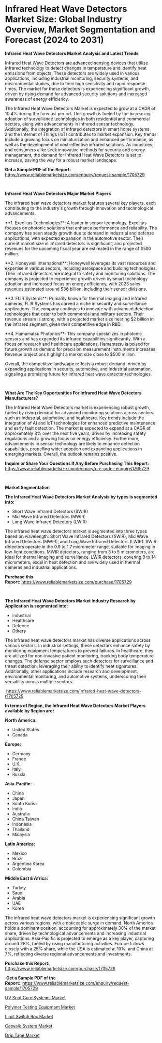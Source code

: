 <p><h1>Infrared Heat Wave Detectors Market Size: Global Industry Overview, Market Segmentation and Forecast (2024 to 2031)</h1></p><p><strong>Infrared Heat Wave Detectors Market Analysis and Latest Trends</strong></p>
<p><p>Infrared Heat Wave Detectors are advanced sensing devices that utilize infrared technology to detect changes in temperature and identify heat emissions from objects. These detectors are widely used in various applications, including industrial monitoring, security systems, and environmental studies, due to their high sensitivity and rapid response times. The market for these detectors is experiencing significant growth, driven by rising demand for advanced security solutions and increased awareness of energy efficiency.</p><p>The Infrared Heat Wave Detectors Market is expected to grow at a CAGR of 10.4% during the forecast period. This growth is fueled by the increasing adoption of surveillance technologies in both residential and commercial sectors, along with advancements in infrared sensor technology. Additionally, the integration of infrared detectors in smart home systems and the Internet of Things (IoT) contributes to market expansion. Key trends include a growing focus on miniaturization and enhanced performance, as well as the development of cost-effective infrared solutions. As industries and consumers alike seek innovative methods for security and energy management, the demand for Infrared Heat Wave Detectors is set to increase, paving the way for a robust market landscape.</p></p>
<p><strong>Get a Sample PDF of the Report:&nbsp;</strong> <a href="https://www.reliablemarketsize.com/enquiry/request-sample/1705729?utm_campaign=1413&utm_medium=2&utm_source=Github&utm_content=ia&utm_term=21102024&utm_id=infrared-heat-wave-detectors">https://www.reliablemarketsize.com/enquiry/request-sample/1705729</a></p>
<p>&nbsp;</p>
<p><strong>Infrared Heat Wave Detectors Major Market Players</strong></p>
<p><p>The infrared heat wave detectors market features several key players, each contributing to the industry's growth through innovation and technological advancements. </p><p>**1. Excelitas Technologies**: A leader in sensor technology, Excelitas focuses on photonic solutions that enhance performance and reliability. The company has seen steady growth due to demand in industrial and defense applications, with expected expansion in the automotive sector. Their current market size in infrared detectors is significant, and projected revenues for the upcoming fiscal year are estimated in the range of $500 million.</p><p>**2. Honeywell International**: Honeywell leverages its vast resources and expertise in various sectors, including aerospace and building technologies. Their infrared detectors are integral to safety and monitoring solutions. The company is projected to experience growth driven by smart technology adoption and increased focus on energy efficiency, with 2023 sales revenues estimated around $36 billion, including their sensor divisions.</p><p>**3. FLIR Systems**: Primarily known for thermal imaging and infrared cameras, FLIR Systems has carved a niche in security and surveillance applications. The company continues to innovate with advanced detection technologies that cater to both commercial and military sectors. Their revenue stream is strong, with a projected market size nearing $2 billion in the infrared segment, given their competitive edge in R&D.</p><p>**4. Hamamatsu Photonics**: This company specializes in photonic sensors and has expanded its infrared capabilities significantly. With a focus on research and healthcare applications, Hamamatsu is poised for future growth as demand for precision measurement instruments increases. Revenue projections highlight a market size close to $500 million.</p><p>Overall, the competitive landscape reflects a robust demand, driven by expanding applications in security, automotive, and industrial automation, signaling a promising future for infrared heat wave detector technologies.</p></p>
<p>&nbsp;</p>
<p><strong>What Are The Key Opportunities For Infrared Heat Wave Detectors Manufacturers?</strong></p>
<p><p>The Infrared Heat Wave Detectors market is experiencing robust growth, fueled by rising demand for advanced monitoring solutions across sectors such as industrial, automotive, and healthcare. Key trends include the integration of AI and IoT technologies for enhanced predictive maintenance and early fault detection. The market is expected to expand at a CAGR of approximately 8% over the next five years, driven by increasing safety regulations and a growing focus on energy efficiency. Furthermore, advancements in sensor technology are likely to enhance detection capabilities, propelling wider adoption and expanding applications in emerging markets. Overall, the outlook remains positive.</p></p>
<p><strong>Inquire or Share Your Questions If Any Before Purchasing This Report:</strong> <a href="https://www.reliablemarketsize.com/enquiry/pre-order-enquiry/1705729?utm_campaign=1413&utm_medium=2&utm_source=Github&utm_content=ia&utm_term=21102024&utm_id=infrared-heat-wave-detectors">https://www.reliablemarketsize.com/enquiry/pre-order-enquiry/1705729</a></p>
<p>&nbsp;</p>
<p><strong>Market Segmentation</strong></p>
<p><strong>The Infrared Heat Wave Detectors Market Analysis by types is segmented into:</strong></p>
<p><ul><li>Short Wave Infrared Detectors (SWIR)</li><li>Mid Wave Infrared Detectors (MWIR)</li><li>Long Wave Infrared Detectors (LWIR)</li></ul></p>
<p><p>The infrared heat wave detectors market is segmented into three types based on wavelength: Short Wave Infrared Detectors (SWIR), Mid Wave Infrared Detectors (MWIR), and Long Wave Infrared Detectors (LWIR). SWIR detectors operate in the 0.9 to 1.7 micrometer range, suitable for imaging in low-light conditions. MWIR detectors, ranging from 3 to 5 micrometers, are ideal for thermal imaging and surveillance. LWIR detectors, covering 8 to 14 micrometers, excel in heat detection and are widely used in thermal cameras and industrial applications.</p></p>
<p><strong>Purchase this Report:&nbsp;</strong><a href="https://www.reliablemarketsize.com/purchase/1705729?utm_campaign=1413&utm_medium=2&utm_source=Github&utm_content=ia&utm_term=21102024&utm_id=infrared-heat-wave-detectors">https://www.reliablemarketsize.com/purchase/1705729</a></p>
<p>&nbsp;</p>
<p><strong>The Infrared Heat Wave Detectors Market Industry Research by Application is segmented into:</strong></p>
<p><ul><li>Industrial</li><li>Healthcare</li><li>Defence</li><li>Others</li></ul></p>
<p><p>The infrared heat wave detectors market has diverse applications across various sectors. In industrial settings, these detectors enhance safety by monitoring equipment temperatures to prevent failures. In healthcare, they are utilized for non-invasive patient monitoring, tracking body temperature changes. The defense sector employs such detectors for surveillance and threat detection, leveraging their ability to identify heat signatures. Additionally, other applications include research and development, environmental monitoring, and automotive systems, underscoring their versatility across multiple sectors.</p></p>
<p><a href="https://www.reliablemarketsize.com/infrared-heat-wave-detectors-r1705729?utm_campaign=1413&utm_medium=2&utm_source=Github&utm_content=ia&utm_term=21102024&utm_id=infrared-heat-wave-detectors">&nbsp;https://www.reliablemarketsize.com/infrared-heat-wave-detectors-r1705729</a></p>
<p><strong>In terms of Region, the Infrared Heat Wave Detectors Market Players available by Region are:</strong></p>
<p>
    <p> <strong> North America: </strong>
        <ul>
            <li>United States</li>
            <li>Canada</li>
        </ul>
        </p> 
    <p> <strong> Europe: </strong>
        <ul>
            <li>Germany</li>
            <li>France</li>
            <li>U.K.</li>
            <li>Italy</li>
            <li>Russia</li>
        </ul>
        </p> 
    <p> <strong> Asia-Pacific: </strong>
        <ul>
            <li>China</li>
            <li>Japan</li>
            <li>South Korea</li>
            <li>India</li>
            <li>Australia</li>
            <li>China Taiwan</li>
            <li>Indonesia</li>
            <li>Thailand</li>
            <li>Malaysia</li>
        </ul>
        </p> 
    <p> <strong> Latin America: </strong>
        <ul>
            <li>Mexico</li>
            <li>Brazil</li>
            <li>Argentina Korea</li>
            <li>Colombia</li>
        </ul>
        </p> 
    <p> <strong> Middle East & Africa: </strong>
        <ul>
            <li>Turkey</li>
            <li>Saudi</li>
            <li>Arabia</li>
            <li>UAE</li>
            <li>Korea</li>
        </ul>
    </p>
    </p>
<p><p>The infrared heat wave detectors market is experiencing significant growth across various regions, with a noticeable surge in demand. North America holds a dominant position, accounting for approximately 30% of the market share, driven by technological advancements and increasing industrial applications. Asia-Pacific is projected to emerge as a key player, capturing around 28%, fueled by rising manufacturing activities. Europe follows closely with a 25% share, while the USA is estimated at 10%, and China at 7%, reflecting diverse regional advancements and investments.</p></p>
<p><strong>Purchase this Report: </strong><a href="https://www.reliablemarketsize.com/purchase/1705729?utm_campaign=1413&utm_medium=2&utm_source=Github&utm_content=ia&utm_term=21102024&utm_id=infrared-heat-wave-detectors">https://www.reliablemarketsize.com/purchase/1705729</a></p>
<p>&nbsp;<strong>Get a Sample PDF of the Report:&nbsp;&nbsp;</strong><a href="https://www.reliablemarketsize.com/enquiry/request-sample/1705729?utm_campaign=1413&utm_medium=2&utm_source=Github&utm_content=ia&utm_term=21102024&utm_id=infrared-heat-wave-detectors">https://www.reliablemarketsize.com/enquiry/request-sample/1705729</a></p>
<p><strong></strong></p>
<p><p><a href="https://github.com/ChiragRP21/Market-Research-Report-List-6/blob/main/uv-spot-cure-systems-market.md?utm_campaign=1413&utm_medium=2&utm_source=Github&utm_content=ia&utm_term=21102024&utm_id=infrared-heat-wave-detectors">UV Spot Cure Systems Market</a></p><p><a href="https://issuu.com/reportprime-2/docs/polymer-testing-equipment-market-si_d006f0d99f68be?utm_campaign=1413&utm_medium=2&utm_source=Github&utm_content=ia&utm_term=21102024&utm_id=infrared-heat-wave-detectors">Polymer Testing Equipment Market</a></p><p><a href="https://www.linkedin.com/pulse/exploring-limit-switch-box-market-dynamics-global-trends-ah91e?utm_campaign=1413&utm_medium=2&utm_source=Github&utm_content=ia&utm_term=21102024&utm_id=infrared-heat-wave-detectors">Limit Switch Box Market</a></p><p><a href="https://issuu.com/reportprime-2/docs/catwalk-system-market-size-2030.ppt_b0327a04f67a5e?utm_campaign=1413&utm_medium=2&utm_source=Github&utm_content=ia&utm_term=21102024&utm_id=infrared-heat-wave-detectors">Catwalk System Market</a></p><p><a href="https://www.linkedin.com/pulse/drip-tape-market-outlook-current-assessment-future-projections-tj9me?utm_campaign=1413&utm_medium=2&utm_source=Github&utm_content=ia&utm_term=21102024&utm_id=infrared-heat-wave-detectors">Drip Tape Market</a></p></p>